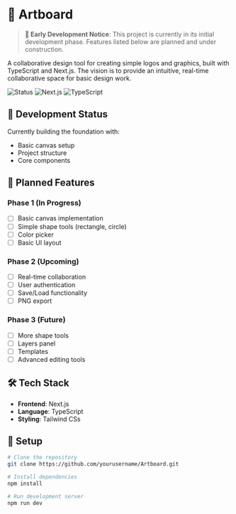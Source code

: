 # 🎨 Artboard

> **🚧 Early Development Notice**: This project is currently in its initial development phase. Features listed below are planned and under construction.

A collaborative design tool for creating simple logos and graphics, built with TypeScript and Next.js. The vision is to provide an intuitive, real-time collaborative space for basic design work.

![Status](https://img.shields.io/badge/status-in%20development-yellow)
![Next.js](https://img.shields.io/badge/Next.js-14-black)
![TypeScript](https://img.shields.io/badge/TypeScript-5.0-blue)

## 🚧 Development Status

Currently building the foundation with:
- Basic canvas setup
- Project structure
- Core components

## 🎯 Planned Features

### Phase 1 (In Progress)
- [ ] Basic canvas implementation
- [ ] Simple shape tools (rectangle, circle)
- [ ] Color picker
- [ ] Basic UI layout

### Phase 2 (Upcoming)
- [ ] Real-time collaboration
- [ ] User authentication
- [ ] Save/Load functionality
- [ ] PNG export

### Phase 3 (Future)
- [ ] More shape tools
- [ ] Layers panel
- [ ] Templates
- [ ] Advanced editing tools

## 🛠️ Tech Stack

- **Frontend**: Next.js
- **Language**: TypeScript
- **Styling**: Tailwind CSs
## 🚀 Setup

```bash
# Clone the repository
git clone https://github.com/yourusername/Artboard.git

# Install dependencies
npm install

# Run development server
npm run dev
```
